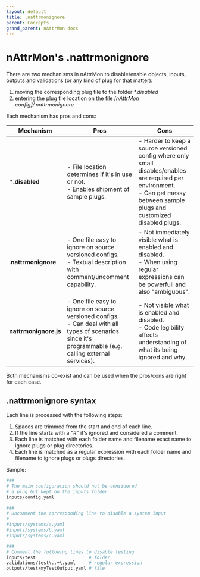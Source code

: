 ```yaml
---
layout: default
title: .nattrmonignore
parent: Concepts
grand_parent: nAttrMon docs
---
```

# nAttrMon's .nattrmonignore 

There are two mechanisms in nAttrMon to disable/enable objects, inputs, outputs and validations (or any kind of plug for that matter):

   1. moving the corresponding plug file to the folder _*.disabled_
   2. entering the plug file location on the file _[nAttrMon config]/.nattrmonignore_

Each mechanism has pros and cons:

| Mechanism | Pros | Cons |
|-----------|------|------|
| ***.disabled** | - File location determines if it's in use or not.<br>- Enables shipment of sample plugs. | - Harder to keep a source versioned config where only small disables/enables are required per environment.<br>- Can get messy between sample plugs and customized disabled plugs. |
| **.nattrmonignore** | - One file easy to ignore on source versioned configs.<br>- Textual description with comment/uncomment capability. | - Not immediately visible what is enabled and disabled.<br>- When using regular expressions can be powerfull and also "ambiguous". |
| **nattrmonignore.js** | - One file easy to ignore on source versioned configs.<br>- Can deal with all types of scenarios since it's programmable (e.g. calling external services). | - Not visible what is enabled and disabled.<br>- Code legibility affects understanding of what its being ignored and why. |

Both mechanisms co-exist and can be used when the pros/cons are right for each case.

## .nattrmonignore syntax

Each line is processed with the following steps:

1. Spaces are trimmed from the start and end of each line.
2. If the line starts with a "#" it's ignored and considered a comment.
3. Each line is matched with each folder name and filename exact name to ignore plugs or plug directories.
4. Each line is matched as a regular expression with each folder name and filename to ignore plugs or plugs directories.

Sample:

```` bash
###
# The main configuration should not be considered
# a plug but kept on the inputs folder
inputs/config.yaml

### 
# Uncomment the corresponding line to disable a system input
#
#inputs/systems/a.yaml
#inputs/systems/b.yaml
#inputs/systems/c.yaml

###
# Comment the following lines to disable testing
inputs/test                    # folder
validations/test\..+\.yaml     # regular expression
outputs/test/myTestOutput.yaml # file
````